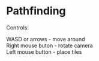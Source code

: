# Pathfinding
 
Controls:

WASD or arrows - move around <br />
Right mouse buton - rotate camera <br />
Left mouse button - place tiles <br />

